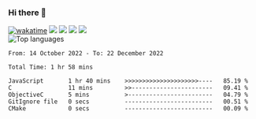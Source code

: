 ### Hi there 👋
[![wakatime](https://wakatime.com/badge/user/368879df-dc38-4b1a-86c4-8a2054a0e074.svg)](https://wakatime.com/@368879df-dc38-4b1a-86c4-8a2054a0e074)
<img src="https://img.shields.io/badge/Windows-0078D6?style=flat&logo=windows&logoColor=white">
<img src="https://img.shields.io/badge/IntelliJ_IDEA-000000.svg?style=flat&logo=intellij-idea&logoColor=white">
<img src="https://img.shields.io/badge/WebStorm-000000?style=flat&logo=WebStorm&logoColor=white">
<img src="https://img.shields.io/badge/Discord-5865F2?label=kano%233578&style=flat&logo=discord&logoColor=white">
<br>
![Top languages](https://github-readme-stats.vercel.app/api/top-langs/?username=kano-o&count_private=true&title_color=77bdfb&icon_color=77bdfb&text_color=77bdfb&bg_color=0d1117&langs_count=6&layout=compact&hide_border=true)
<br>

<!--START_SECTION:waka-->

```text
From: 14 October 2022 - To: 22 December 2022

Total Time: 1 hr 58 mins

JavaScript       1 hr 40 mins    >>>>>>>>>>>>>>>>>>>>>----   85.19 %
C                11 mins         >>-----------------------   09.41 %
ObjectiveC       5 mins          >------------------------   04.79 %
GitIgnore file   0 secs          -------------------------   00.51 %
CMake            0 secs          -------------------------   00.09 %
```

<!--END_SECTION:waka-->
